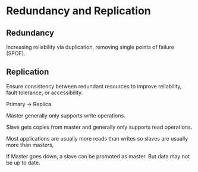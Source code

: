 # Redundancy and Replication

## Redundancy
Increasing reliability via duplication, removing single points of failure (SPOF).

## Replication
Ensure consistency between redundant resources to improve reliability, fault tolerance, or accessibility.

Primary -> Replica.

Master generally only supports write operations.

Slave gets copies from master and generally only supports read operations.

Most applications are usually more reads than writes so slaves are usually more than masters,

If Master goes down, a slave can be promoted as master. But data may not be up to date.
